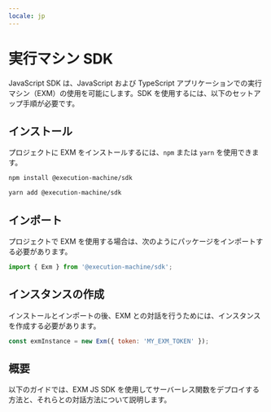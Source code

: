 ```yaml
---
locale: jp
---
```

# 実行マシン SDK

JavaScript SDK は、JavaScript および TypeScript アプリケーションでの実行マシン（EXM）の使用を可能にします。SDK を使用するには、以下のセットアップ手順が必要です。

## インストール

プロジェクトに EXM をインストールするには、`npm` または `yarn` を使用できます。

<CodeGroup>
  <CodeGroupItem title="npm">

```bash
npm install @execution-machine/sdk
```

  </CodeGroupItem>
  <CodeGroupItem title="yarn">

```bash
yarn add @execution-machine/sdk
```

  </CodeGroupItem>
</CodeGroup>

## インポート

プロジェクトで EXM を使用する場合は、次のようにパッケージをインポートする必要があります。

<CodeGroup>
  <CodeGroupItem title="JavaScript">

```js
import { Exm } from '@execution-machine/sdk';
```
  </CodeGroupItem>
</CodeGroup>

## インスタンスの作成

インストールとインポートの後、EXM との対話を行うためには、インスタンスを作成する必要があります。

<CodeGroup>
  <CodeGroupItem title="JavaScript">

```js
const exmInstance = new Exm({ token: 'MY_EXM_TOKEN' });
```
  </CodeGroupItem>
</CodeGroup>

## 概要

以下のガイドでは、EXM JS SDK を使用してサーバーレス関数をデプロイする方法と、それらとの対話方法について説明します。